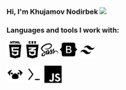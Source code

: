  <!-- <img src="./Svg/codeRepeat.jpg" width="100%" height=150px; alt=""> -->


### Hi, I'm Khujamov Nodirbek <img src="https://media.giphy.com/media/hvRJCLFzcasrR4ia7z/giphy.gif" width="3%">


### Languages and tools I work with:

<img src="./Svg/html5-01-svgrepo-com.svg" width="40px" alt=""><img src="./Svg/css3-01-svgrepo-com.svg" width="40px"  alt=""><img src="./Svg/sass-svgrepo-com.svg" width="40px"  alt="">
<img src="./Svg/bootstrap-fill-svgrepo-com.svg" width="40px"  alt="">
<img src="./Svg/tailwind-css-svgrepo-com.svg" width="40px"  alt="">

<img src="./Svg/pug-svgrepo-com.svg" width="40px"  alt="">

<img src="./Svg/termux-svgrepo-com.svg" width="40px"  alt="">

<img src="./Svg/javascript-155-svgrepo-com.svg" width="40px"  alt="">


<!-- <img src="./Svg/telegram-svgrepo-com (1).svg" >
<img src="./Svg/instagram-svgrepo-com (1).svg" > -->


</code>
<br/>
